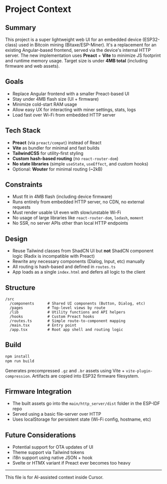 # Project Context

## Summary

This project is a super lightweight web UI for an embedded device (ESP32-class) used in Bitcoin mining (Bitaxe/ESP-Miner). It's a replacement for an existing Angular-based frontend, served via the device's internal HTTP server. The new implementation uses **Preact** + **Vite** to minimize JS footprint and runtime memory usage. Target size is under **4MB total** (including firmware and web assets).

## Goals

- Replace Angular frontend with a smaller Preact-based UI
- Stay under 4MB flash size (UI + firmware)
- Minimize cold-start RAM usage
- Allow easy UX for interacting with miner settings, stats, logs
- Load fast over Wi-Fi from embedded HTTP server

## Tech Stack

- **Preact** (via `preact/compat`) instead of React
- **Vite** as bundler for minimal and fast builds
- **TailwindCSS** for utility-first styling
- **Custom hash-based routing** (no `react-router-dom`)
- **No state libraries** (simple `useState`, `useEffect`, and custom hooks)
- Optional: **Wouter** for minimal routing (\~2kB)

## Constraints

- Must fit in 4MB flash (including device firmware)
- Runs entirely from embedded HTTP server, no CDN, no external requests
- Must render usable UI even with slow/unstable Wi-Fi
- No usage of large libraries like `react-router-dom`, `lodash`, `moment`
- No SSR, no server APIs other than local HTTP endpoints

## Design

- Reuse Tailwind classes from ShadCN UI but **not** ShadCN component logic (Radix is incompatible with Preact)
- Rewrite any necessary components (Dialog, Input, etc) manually
- All routing is hash-based and defined in `routes.ts`
- App loads as a single `index.html` and defers all logic to the client

## Structure

```
/src
  /components      # Shared UI components (Button, Dialog, etc)
  /pages           # Top-level views by route
  /lib             # Utility functions and API helpers
  /hooks           # Custom Preact hooks
  /routes.ts       # Simple route-to-component mapping
  /main.tsx        # Entry point
  /app.tsx         # Root app shell and routing logic
```

## Build

```bash
npm install
npm run build
```

Generates precompressed `.gz` and `.br` assets using Vite + `vite-plugin-compression`. Artifacts are copied into ESP32 firmware filesystem.

## Firmware Integration

- The built assets go into the `main/http_server/dist` folder in the ESP-IDF repo
- Served using a basic file-server over HTTP
- Uses localStorage for persistent state (Wi-Fi config, hostname, etc)

## Future Considerations

- Potential support for OTA updates of UI
- Theme support via Tailwind tokens
- i18n support using native JSON + hook
- Svelte or HTMX variant if Preact ever becomes too heavy

---

This file is for AI-assisted context inside Cursor.
